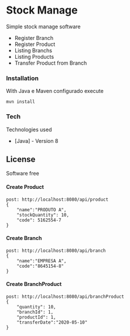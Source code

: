 # Stock Manage

Simple stock manage software

  - Register Branch
  - Register Product
  - Listing Branchs
  - Listing Products
  - Transfer Product from Branch
 
### Installation
 
With Java e Maven configurado execute
```
mvn install
```

### Tech

Technologies used

* [Java] - Version 8

License
----

Software free



#### Create Product
```
post: http://localhost:8080/api/product
{
    "name":"PRODUTO A",
    "stockQuantity": 10,
    "code": 5162554-7 
}
```
#### Create Branch
```
post: http://localhost:8080/api/branch
{
    "name":"EMPRESA A",
    "code":"8645154-8"
}
```
#### Create BranchProduct
```
post: http://localhost:8080/api/branchProduct
{
    "quantity": 10, 
    "branchId": 1, 
    "productId": 1,
    "transferDate":"2020-05-10"
}
```
